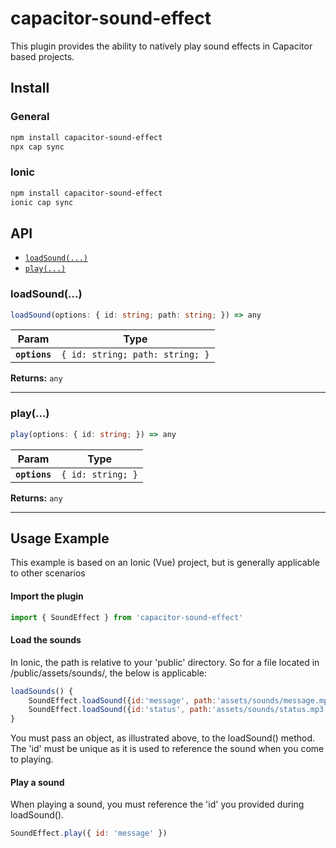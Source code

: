 # capacitor-sound-effect

This plugin provides the ability to natively play sound effects in Capacitor based projects.

## Install

### General

```bash
npm install capacitor-sound-effect
npx cap sync
```

### Ionic

```bash
npm install capacitor-sound-effect
ionic cap sync
```

## API

<docgen-index>

- [`loadSound(...)`](#loadsound)
- [`play(...)`](#play)

</docgen-index>

<docgen-api>
<!--Update the source file JSDoc comments and rerun docgen to update the docs below-->

### loadSound(...)

```typescript
loadSound(options: { id: string; path: string; }) => any
```

| Param         | Type                                       |
| ------------- | ------------------------------------------ |
| **`options`** | <code>{ id: string; path: string; }</code> |

**Returns:** <code>any</code>

---

### play(...)

```typescript
play(options: { id: string; }) => any
```

| Param         | Type                         |
| ------------- | ---------------------------- |
| **`options`** | <code>{ id: string; }</code> |

**Returns:** <code>any</code>

---

</docgen-api>

## Usage Example

This example is based on an Ionic (Vue) project, but is generally applicable to other scenarios

#### Import the plugin

```javascript
import { SoundEffect } from 'capacitor-sound-effect'
```

#### Load the sounds

In Ionic, the path is relative to your 'public' directory. So for a file located in /public/assets/sounds/, the below is applicable:

```javascript
loadSounds() {
    SoundEffect.loadSound({id:'message', path:'assets/sounds/message.mp3'});
    SoundEffect.loadSound({id:'status', path:'assets/sounds/status.mp3'});
}
```

You must pass an object, as illustrated above, to the loadSound() method. The 'id' must be unique as it is used to reference the sound when you come to playing.

#### Play a sound

When playing a sound, you must reference the 'id' you provided during loadSound().

```javascript
SoundEffect.play({ id: 'message' })
```
